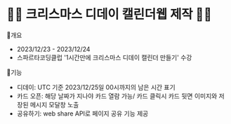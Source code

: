 # 🎅🏻 크리스마스 디데이 캘린더웹 제작 🎅🏻

🎄개요
- 2023/12/23 - 2023/12/24
- 스파르타코딩클럽 '1시간만에 크리스마스 디데이 캘린더 만들기' 수강

🎄기능 
- 디데이: UTC 기준 2023/12/25일 00시까지의 남은 시간 표기
- 카드 오픈: 해당 날짜가 지나야 카드 열람 가능/ 카드 클릭시 카드 뒷면 이미지와 저장된 메시지 모달창 노출
- 공유하기: web share API로 페이지 공유 기능 제공
